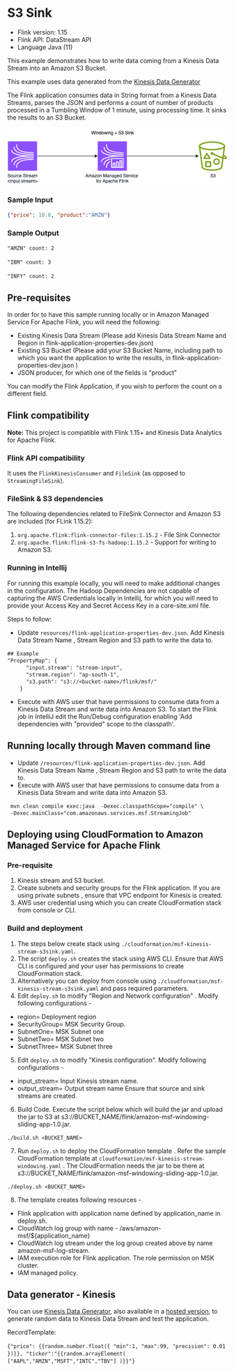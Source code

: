 # S3 Sink

* Flink version: 1.15
* Flink API: DataStream API
* Language Java (11)

This example demonstrates how to write data coming from a Kinesis Data Stream into an Amazon S3 Bucket.

This example uses data generated from the [Kinesis Data Generator](https://github.com/awslabs/amazon-kinesis-data-generator)

The Flink application consumes data in String format from a Kinesis Data Streams, 
parses the JSON and performs a count of number of products processed in a Tumbling Window of 1 minute, 
using processing time. It sinks the results to an S3 Bucket.

![Flink Example](images/flink-kinesis-s3.png)

### Sample Input
```json
{"price": 10.0, "product":"AMZN"}
```
### Sample Output
```
"AMZN" count: 2

"IBM" count: 3

"INFY" count: 2

```

## Pre-requisites

In order for to have this sample running locally or in Amazon Managed Service For Apache Flink, you will need the following:

* Existing Kinesis Data Stream (Please add Kinesis Data Stream Name and Region in flink-application-properties-dev.json)
* Existing S3 Bucket (Please add your S3 Bucket Name, including path to which you want the application to write the results, in flink-application-properties-dev.json )
* JSON producer, for which one of the fields is "product"

You can modify the Flink Application, if you wish to perform the count on a different field.

## Flink compatibility

**Note:** This project is compatible with Flink 1.15+ and Kinesis Data Analytics for Apache Flink.

### Flink API compatibility

It uses the `FlinkKinesisConsumer` and  `FileSink` (as opposed to `StreamingFileSink`).


### FileSink & S3 dependencies
The following dependencies related to FileSink Connector and Amazon S3 are included (for FLink 1.15.2):

1. `org.apache.flink:flink-connector-files:1.15.2` - File Sink Connector
2. `org.apache.flink:flink-s3-fs-hadoop:1.15.2` - Support for writing to Amazon S3.

### Running in Intellij

For running this example locally, you will need to make additional changes in the configuration. 
The Hadoop Dependencies are not capable of capturing the AWS Credentials locally in Intellij, for which you will need to provide your Access Key and Secret Access Key in a core-site.xml file.

Steps to follow:
* Update `resources/flink-application-properties-dev.json`. Add Kinesis Data Stream Name , Stream Region and S3 path to write the data to. 
```shell
## Example
"PropertyMap": {
      "input.stream": "stream-input",
      "stream.region": "ap-south-1",
      "s3.path": "s3://<bucket-name>/flink/msf/"
    }
```
* Execute with AWS user that have permissions to consume data from a Kinesis Data Stream and write data into Amazon S3.
To start the Flink job in IntelliJ edit the Run/Debug configuration enabling 'Add dependencies with "provided" scope to
the classpath'.



## Running locally through Maven command line
* Update `/resources/flink-application-properties-dev.json`. Add Kinesis Data Stream Name , Stream Region and S3 path to write the data to.
* Execute with AWS user that have permissions to consume data from a Kinesis Data Stream and write data into Amazon S3.

```
 mvn clean compile exec:java  -Dexec.classpathScope="compile" \
 -Dexec.mainClass="com.amazonaws.services.msf.StreamingJob" 

```

## Deploying using CloudFormation to Amazon Managed Service for Apache Flink
### Pre-requisite
1. Kinesis stream and S3 bucket. 
2. Create subnets and security groups for the Flink application. If you are using private subnets , ensure that VPC endpoint for Kinesis is created.
3. AWS user credential using which you can create CloudFormation stack from console or CLI.

### Build and deployment
1. The steps below create stack using `./cloudformation/msf-kinesis-stream-s3sink.yaml`.
2. The script `deploy.sh` creates the stack using AWS CLI. Ensure that AWS CLI is configured and your user has permissions to create CloudFormation stack.
3. Alternatively you can deploy from console using `./cloudformation/msf-kinesis-stream-s3sink.yaml` and pass required parameters.
4. Edit `deploy.sh` to modify  "Region and Network configuration" . Modify following configurations -
* region= Deployment region
* SecurityGroup= MSK Security Group.
* SubnetOne= MSK Subnet one
* SubnetTwo= MSK Subnet two
* SubnetThree= MSK Subnet three

5. Edit `deploy.sh` to modify "Kinesis configuration". Modify following configurations -
* input_stream= Input Kinesis stream name.
* output_stream= Output stream name
  Ensure that source and sink streams are created.

6. Build Code. Execute the script below which will build the jar and upload the jar to S3 at s3://BUCKET_NAME/flink/amazon-msf-windowing-sliding-app-1.0.jar.
```shell
./build.sh <BUCKET_NAME>
```
7. Run `deploy.sh` to deploy the CloudFormation template . Refer the sample CloudFormation template at `cloudformation/msf-kinesis-stream-windowing.yaml` .
   The CloudFormation needs the jar to be there at s3://BUCKET_NAME/flink/amazon-msf-windowing-sliding-app-1.0.jar.

```
./deploy.sh <BUCKET_NAME> 
```
8. The template creates following resources -
* Flink application with application name defined by application_name in deploy.sh.
* CloudWatch log group with name - /aws/amazon-msf/${application_name}
* CloudWatch log stream under the log group created above by name amazon-msf-log-stream.
* IAM execution role for Flink application. The role permission on MSK cluster.
* IAM managed policy.


## Data generator - Kinesis
You can use [Kinesis Data Generator](https://github.com/awslabs/amazon-kinesis-data-generator),
also available in a [hosted version](https://awslabs.github.io/amazon-kinesis-data-generator/web/producer.html),
to generate random data to Kinesis Data Stream and test the application.

RecordTemplate:

`{"price": {{random.number.float({
"min":1,
"max":99,
"precision": 0.01
})}}, "ticker":"{{random.arrayElement(
["AAPL","AMZN","MSFT","INTC","TBV"]
)}}"}`

